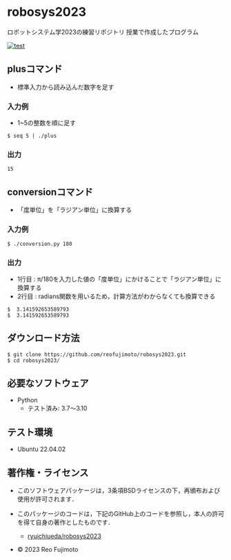 # robosys2023
ロボットシステム学2023の練習リポジトリ
授業で作成したプログラム

[![test](https://github.com/reofujimoto/robosys2023/actions/workflows/test.yml/badge.svg)](https://github.com/reofujimoto/robosys2023/actions/workflows/test.yml)

## plusコマンド 

* 標準入力から読み込んだ数字を足す

### 入力例

* 1~5の整数を順に足す
```
$ seq 5 | ./plus
```

### 出力
```
15
```


## conversionコマンド
* 「度単位」を「ラジアン単位」に換算する

### 入力例
```
$ ./conversion.py 180
```

### 出力
* 1行目 : π/180を入力した値の「度単位」にかけることで「ラジアン単位」に換算する
* 2行目 : radians関数を用いるため，計算方法がわからなくても換算できる

```
$  3.141592653589793
$  3.141592653589793
```

## ダウンロード方法
```
$ git clone https://github.com/reofujimoto/robosys2023.git
$ cd robosys2023/
```

## 必要なソフトウェア
* Python
  * テスト済み: 3.7〜3.10

## テスト環境
* Ubuntu 22.04.02

## 著作権・ライセンス
* このソフトウェアパッケージは，3条項BSDライセンスの下，再頒布および使用が許可されます． 

* このパッケージのコードは，下記のGitHub上のコードを参照し，本人の許可を得て自身の著作としたものです． 
  * [ryuichiueda/robosys2023](https://github.com/ryuichiueda/robosys2023)

* © 2023 Reo Fujimoto
